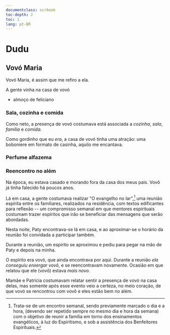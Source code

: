 ```yaml
---
documentclass: scrbook
toc-depth: 2
toc: 1
lang: pt-BR
---
```


# Dudu

## Vovó Maria

Vovó Maria, é assim que me refiro a ela.

A gente vinha na casa de vovó

- almoço de feliciano

### Sala, cozinha e comida

Como neto, a presença de vovó costumava está associada a *cozinha*, *sala*, *família* e *comida*.

Como gordinho que eu *era*, a casa de vovó tinha uma atração: uma boboniere em formato de casinha, aquilo me encantava.

### Perfume alfazema

### Reencontro no além

Na época, eu estava casado e morando fora da casa dos meus pais. Vovô já tinha falecido há poucos anos.

Lá em casa, a gente costumava realizar "O evangelho no lar",[^EvangelhoNoLar] uma reunião espírita entre os familiares, realizados na residência, com textos edificantes para reflexão -- um compromisso semanal em que mentores espirituais costumam trazer espíritos que irão se beneficiar das mensagens que serão abordadas.

[^EvangelhoNoLar]: Trata-se de um encontro semanal, sendo previamente marcado o dia e a hora, (devendo ser repetido sempre no mesmo dia e hora da semana) com o objetivo de reunir a família em torno dos ensinamentos evangélicos, à luz do Espiritismo, e sob a assistência dos Benfeitores Espirituais.

Nesta noite, Paty encontrava-se lá em casa, e ao aproximar-se o horário da reunião foi convidada a participar também.

Durante a reunião, um espírito se aproximou e pediu para pegar na mão de Paty e depois na minha.

O espírito era vovó, que ainda encontrava por aqui. Durante a reunião *ela conseguiu enxergar vovô*, e se reencontravam novamente. Ocasião em que  relatou que ele (vovô) estava *mais novo*.

Mamãe e Patrícia costumavam relatar sentir a presença de vovó na casa delas, mas somente após esse evento veio a certeza, no meio coração, de que vovó se rencontrou com vovô e eles estão bem no além.
